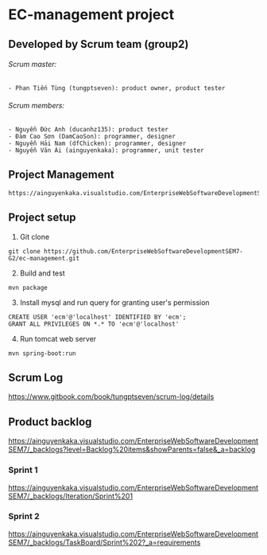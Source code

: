 # EC-management project

## Developed by Scrum team (group2)
###### Scrum master:
	- Phan Tiến Tùng (tungptseven): product owner, product tester
###### Scrum members:
	- Nguyễn Đức Anh (ducanhz135): product tester
	- Đàm Cao Sơn (DamCaoSon): programmer, designer
 	- Nguyễn Hải Nam (dfChicken): programmer, designer
	- Nguyễn Văn Ái (ainguyenkaka): programmer, unit tester

## Project Management
```
https://ainguyenkaka.visualstudio.com/EnterpriseWebSoftwareDevelopmentSEM7/_dashboards
```
## Project setup
1. Git clone
```
git clone https://github.com/EnterpriseWebSoftwareDevelopmentSEM7-G2/ec-management.git
```
2. Build and test
```
mvn package
```
3. Install mysql and run query for granting user's permission
```
CREATE USER 'ecm'@'localhost' IDENTIFIED BY 'ecm';
GRANT ALL PRIVILEGES ON *.* TO 'ecm'@'localhost'
```
4. Run tomcat web server
```
mvn spring-boot:run
```
## Scrum Log
https://www.gitbook.com/book/tungptseven/scrum-log/details

## Product backlog
https://ainguyenkaka.visualstudio.com/EnterpriseWebSoftwareDevelopmentSEM7/_backlogs?level=Backlog%20items&showParents=false&_a=backlog

### Sprint 1
https://ainguyenkaka.visualstudio.com/EnterpriseWebSoftwareDevelopmentSEM7/_backlogs/Iteration/Sprint%201

### Sprint 2
https://ainguyenkaka.visualstudio.com/EnterpriseWebSoftwareDevelopmentSEM7/_backlogs/TaskBoard/Sprint%202?_a=requirements

